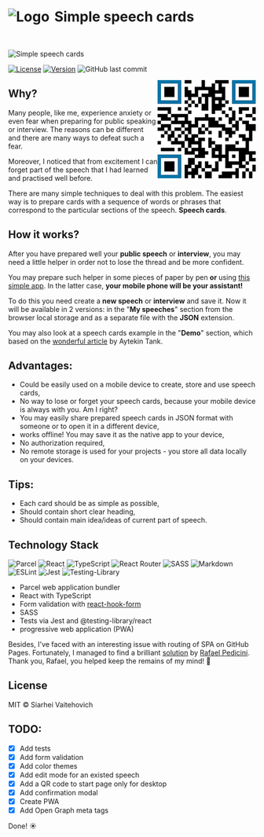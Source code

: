 # <img align="left" width="94" height="62" alt="Logo" src="https://user-images.githubusercontent.com/3176886/90975768-d5bf3600-e53f-11ea-8aec-42b1701a5af9.png"> Simple speech cards
<br />

![Simple speech cards](https://user-images.githubusercontent.com/3176886/84038222-58584080-a9a8-11ea-89a5-38c494fe2b32.jpg)

<a href="https://github.com/sw999/speech-cards/blob/master/LICENSE.md"><img src="https://img.shields.io/github/license/sw999/speech-cards.svg?style=flat-square" alt="License"></a> <a href="https://github.com/SW999/random-number/tags"><img src="https://img.shields.io/github/v/tag/sw999/speech-cards.svg?sort=semver&style=flat-square" alt="Version"></a> ![GitHub last commit](https://img.shields.io/github/last-commit/sw999/speech-cards.svg?style=flat-square)

<img align="right" width="200" height="200" alt="QR Code link for mobile" src="https://github.com/SW999/speech-cards/raw/master/src/img/qr.png">

## Why?

Many people, like me, experience anxiety or even fear when preparing for public speaking or interview. The reasons can be different and there are many ways to defeat such a fear.

Moreover, I noticed that from excitement I can forget part of the speech that I had learned and practised well before.

There are many simple techniques to deal with this problem. The easiest way is to prepare cards with a sequence of words or phrases that correspond to the particular sections of the speech. **Speech cards**.


## How it works?
After you have prepared well your **public speech** or **interview**, you may need a little helper in order not to lose the thread and be more confident.

You may prepare such helper in some pieces of paper by pen **or** using [this simple app](https://sw999.github.io/speech-cards/). In the latter case, **your mobile phone will be your assistant!**

To do this you need create a **new speech** or **interview** and save it.
Now it will be available in 2 versions: in the "**My speeches**" section from the browser local storage and as a separate file with the **JSON** extension.

You may also look at a speech cards example in the "**Demo**" section, which based on the [wonderful article](https://medium.com/swlh/how-to-write-great-emails-and-why-it-matters-ad88fc9ac56a) by Aytekin Tank.

## Advantages:

- Could be easily used on a mobile device to create, store and use speech cards,
- No way to lose or forget your speech cards, because your mobile device is always with you. Am I right?
- You may easily share prepared speech cards in JSON format with someone or to open it in a different device,
- works offline! You may save it as the native app to your device,
- No authorization required,
- No remote storage is used for your projects - you store all data locally on your devices.

## Tips:

- Each card should be as simple as possible,
- Should contain short clear heading,
- Should contain main idea/ideas of current part of speech.

## Technology Stack
![Parcel](https://user-images.githubusercontent.com/3176886/171444419-f6718701-2bc8-45b5-94b4-c0ffc10c5792.png) ![React](https://img.shields.io/badge/react-%2320232a.svg?style=for-the-badge&logo=react&logoColor=%2361DAFB) ![TypeScript](https://img.shields.io/badge/typescript-%23007ACC.svg?style=for-the-badge&logo=typescript&logoColor=white) ![React Router](https://img.shields.io/badge/React_Router-CA4245?style=for-the-badge&logo=react-router&logoColor=white) ![SASS](https://img.shields.io/badge/SASS-hotpink.svg?style=for-the-badge&logo=SASS&logoColor=white) ![Markdown](https://img.shields.io/badge/markdown-%23000000.svg?style=for-the-badge&logo=markdown&logoColor=white) ![ESLint](https://img.shields.io/badge/ESLint-4B3263?style=for-the-badge&logo=eslint&logoColor=white) ![Jest](https://img.shields.io/badge/-jest-%23C21325?style=for-the-badge&logo=jest&logoColor=white) ![Testing-Library](https://img.shields.io/badge/-TestingLibrary-%23E33332?style=for-the-badge&logo=testing-library&logoColor=white)
* Parcel web application bundler
* React with TypeScript
* Form validation with [react-hook-form](https://github.com/react-hook-form/react-hook-form)
* SASS
* Tests via Jest and @testing-library/react
* progressive web application (PWA)

Besides, I've faced with an interesting issue with routing of SPA on GitHub Pages. Fortunately, I managed to find a brilliant [solution](https://github.com/rafgraph/spa-github-pages) by [Rafael Pedicini](https://github.com/rafgraph). Thank you, Rafael, you helped keep the remains of my mind! :speak_no_evil:

## License

MIT © Siarhei Vaitehovich

## TODO:

- [x] Add tests
- [x] Add form validation
- [x] Add color themes
- [x] Add edit mode for an existed speech
- [x] Add a QR code to start page only for desktop
- [x] Add confirmation modal
- [x] Create PWA
- [x] Add Open Graph meta tags

Done! :sunny:
